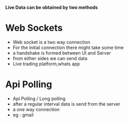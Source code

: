 **Live Data can be obtained by two methods**
# Web Sockets
- Web socket is a two way connection
- For the initial connection there might take some time
- a handshake is formed between UI and Server
- from either sides we can send data
- Live trading platform,whats app
# Api Polling
- Api Polling / Long polling
- after a regular interval data is send from the server
- a one way connection
- eg : gmail